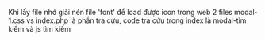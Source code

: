 Khi lấy file nhớ giải nén file 'font' để load được icon trong web
2 files modal-1.css vs index.php là phần tra cứu, code tra cứu trong index là modal-tìm kiếm và js tìm kiếm
